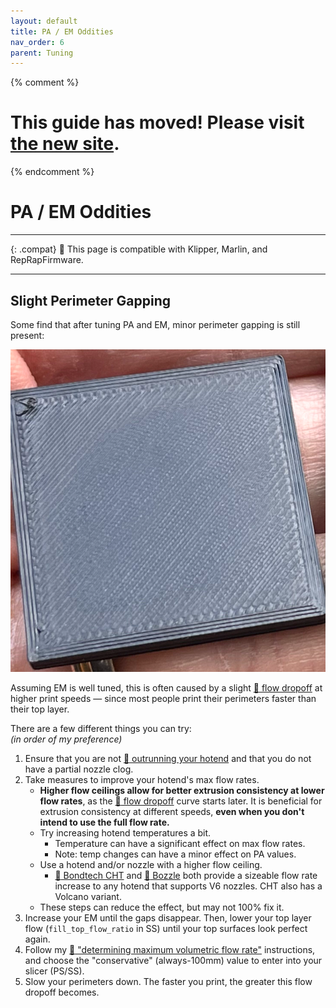 ```yaml
---
layout: default
title: PA / EM Oddities
nav_order: 6
parent: Tuning
---
```

{% comment %} 
# This guide has moved! Please visit [the new site](https://ellis3dp.com/Print-Tuning-Guide/).
{% endcomment %}
# PA / EM Oddities
---

{: .compat}
:dizzy: This page is compatible with Klipper, Marlin, and RepRapFirmware.

---
## Slight Perimeter Gapping
Some find that after tuning PA and EM, minor perimeter gapping is still present:

![](./images/pa_em_oddities/perim-gapping-print.png)

Assuming EM is well tuned, this is often caused by a slight [:page_facing_up: flow dropoff](./determining_max_volumetric_flow_rate.md#flow-dropoff) at higher print speeds — since most people print their perimeters faster than their top layer.

There are a few different things you can try:\
*(in order of my preference)*
1. Ensure that you are not [:page_facing_up: outrunning your hotend](./determining_max_volumetric_flow_rate.md) and that you do not have a partial nozzle clog.
2. Take measures to improve your hotend's max flow rates.
    - **Higher flow ceilings allow for better extrusion consistency at lower flow rates**, as the [:page_facing_up: flow dropoff](./determining_max_volumetric_flow_rate.md#flow-dropoff) curve starts later. It is beneficial for extrusion consistency at different speeds, **even when you don't intend to use the full flow rate.**
    - Try increasing hotend temperatures a bit.
        - Temperature can have a significant effect on max flow rates. 
        - Note: temp changes can have a minor effect on PA values.
    - Use a hotend and/or nozzle with a higher flow ceiling.
        - [:page_facing_up: Bondtech CHT](https://www.bondtech.se/product-category/nozzles/bondtech-nozzles/bondtech-cht/) and [:page_facing_up: Bozzle](https://www.fabreeko.com/products/bozzle-0-5mm-full-tungsten-carbide-nozzle-by-rentable-socks) both provide a sizeable flow rate increase to any hotend that supports V6 nozzles. CHT also has a Volcano variant.
    - These steps can reduce the effect, but may not 100% fix it.
5. Increase your EM until the gaps disappear. Then, lower your top layer flow (`fill_top_flow_ratio` in SS) until your top surfaces look perfect again.
6. Follow my [:page_facing_up: "determining maximum volumetric flow rate"](./determining_max_volumetric_flow_rate.md) instructions, and choose the "conservative" (always-100mm) value to enter into your slicer (PS/SS).
7. Slow your perimeters down. The faster you print, the greater this flow dropoff becomes.
